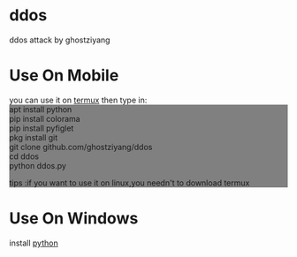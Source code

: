 # ddos
ddos attack by ghostziyang<br>
<h1>Use On Mobile</h1>
you can use it on <a href="https://www.downkuai.com/android/140917.html">termux</a>
then type in:  <br><div style="background:gray!important">apt install python
<br>pip install colorama<br>
pip install pyfiglet<br>
pkg install git<br>
git clone github.com/ghostziyang/ddos<br>
cd ddos<br>
python ddos.py<br>
<p color="red">tips :if you want to use it on linux,you needn't to download termux</p>
</div>
<h1>Use On Windows</h1>
install <a href="python.org">python</a><br>

